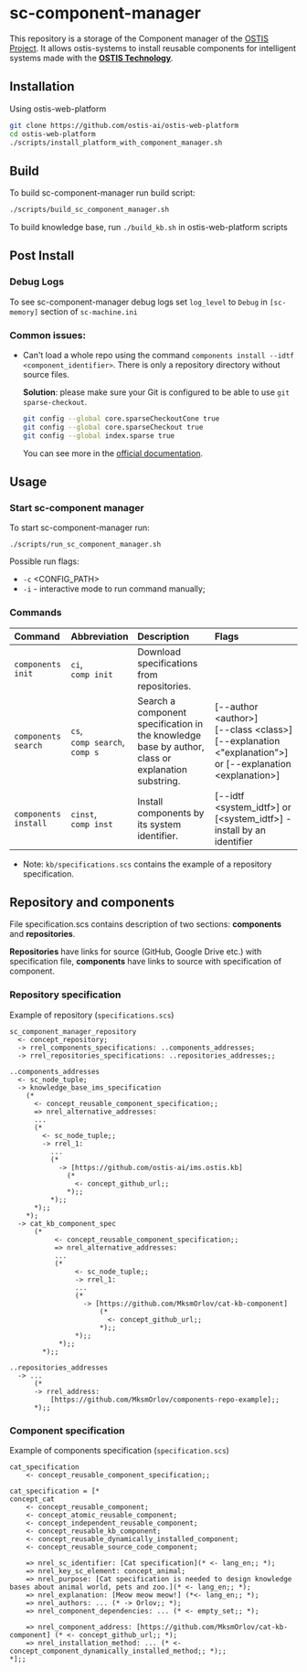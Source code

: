 # sc-component-manager

This repository is a storage of the Component manager of the [OSTIS Project](https://github.com/ostis-ai/ostis-project).
It allows ostis-systems to install reusable components for intelligent systems made with the [**OSTIS Technology**](https://github.com/ostis-ai).

## Installation

Using ostis-web-platform
```sh
git clone https://github.com/ostis-ai/ostis-web-platform
cd ostis-web-platform
./scripts/install_platform_with_component_manager.sh
```

## Build
To build sc-component-manager run build script:

```sh
./scripts/build_sc_component_manager.sh
```

To build knowledge base, run ```./build_kb.sh``` in ostis-web-platform scripts

## Post Install

### Debug Logs
To see sc-component-manager debug logs set `log_level` to `Debug` in `[sc-memory]` section of `sc-machine.ini`

### Common issues:
- Can't load a whole repo using the command `components install --idtf <component_identifier>`. There is only a repository directory without source files.
  
  **Solution**: please make sure your Git is configured to be able to use `git sparse-checkout`.
  ```sh
  git config --global core.sparseCheckoutCone true
  git config --global core.sparseCheckout true
  git config --global index.sparse true
  ```
  You can see more in the [official documentation](https://git-scm.com/docs/git-sparse-checkout).

## Usage

### Start sc-component manager

To start sc-component-manager run:

``./scripts/run_sc_component_manager.sh``

Possible run flags:
- `-c` <CONFIG_PATH>
- `-i` - interactive mode to run command manually;

### Commands
| Command              | Abbreviation                             | Description                                                                                       | Flags                                                                                                                      |
|:---------------------|:-----------------------------------------|:--------------------------------------------------------------------------------------------------|:---------------------------------------------------------------------------------------------------------------------------|
| `components init`    | `ci`, <br/> `comp init`                  | Download specifications from repositories.                                                        |                                                                                                                            |
| `components search`  | `cs`, <br/> `comp search`, <br/>`comp s` | Search a component specification in the knowledge base by author, class or explanation substring. | [--author \<author\>] <br/> [--class \<class\>] <br/> [--explanation \<"explanation"\>] or [--explanation \<explanation\>] |
| `components install` | `cinst`, <br/> `comp inst`               | Install components by its system identifier.                                                      | [--idtf \<system_idtf\>] or [\<system_idtf\>] - install by an identifier                                                   |
- Note: `kb/specifications.scs` contains the example of a repository specification.
  

## Repository and components

File specification.scs contains description of two sections: **components** and **repositories**.

**Repositories** have links for source (GitHub, Google Drive etc.) with specification file, **components** have links to source with specification of component.

### Repository specification

Example of repository (`specifications.scs`)

```scs
sc_component_manager_repository
  <- concept_repository;
  -> rrel_components_specifications: ..components_addresses;
  -> rrel_repositories_specifications: ..repositories_addresses;;

..components_addresses
  <- sc_node_tuple;
  -> knowledge_base_ims_specification
    (*
      <- concept_reusable_component_specification;;
      => nrel_alternative_addresses:
      ...
      (*
        <- sc_node_tuple;;
        -> rrel_1:
          ... 
          (*
            -> [https://github.com/ostis-ai/ims.ostis.kb]
              (*
                <- concept_github_url;;
              *);;
          *);;
      *);;
    *);
  -> cat_kb_component_spec
      (*
           <- concept_reusable_component_specification;;
           => nrel_alternative_addresses:
           ...
           (*
                <- sc_node_tuple;;
                -> rrel_1:
                ...
                (*
                  -> [https://github.com/MksmOrlov/cat-kb-component]
                      (*
                        <- concept_github_url;;
                      *);;
                *);;
            *);;
        *);;

..repositories_addresses
  -> ... 
      (*
      -> rrel_address:
          [https://github.com/MksmOrlov/components-repo-example];;
      *);;
```

### Component specification

Example of components specification (`specification.scs`)

```scs
cat_specification
    <- concept_reusable_component_specification;;

cat_specification = [*
concept_cat
    <- concept_reusable_component;
    <- concept_atomic_reusable_component;
    <- concept_independent_reusable_component;
    <- concept_reusable_kb_component;
    <- concept_reusable_dynamically_installed_component;
    <- concept_reusable_source_code_component;

    => nrel_sc_identifier: [Cat specification](* <- lang_en;; *);
    => nrel_key_sc_element: concept_animal;
    => nrel_purpose: [Cat specification is needed to design knowledge bases about animal world, pets and zoo.](* <- lang_en;; *);
    => nrel_explanation: [Meow meow meow!] (*<- lang_en;; *);
    => nrel_authors: ... (* -> Orlov;; *);
    => nrel_component_dependencies: ... (* <- empty_set;; *);

    => nrel_component_address: [https://github.com/MksmOrlov/cat-kb-component] (* <- concept_github_url;; *);
    => nrel_installation_method: ... (* <- concept_component_dynamically_installed_method;; *);;
*];;
```
